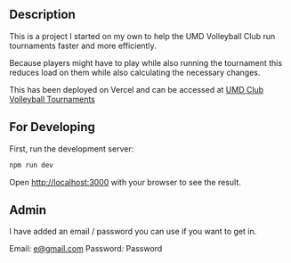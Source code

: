 ## Description

This is a project I started on my own to help the UMD Volleyball Club run tournaments faster and more efficiently. 

Because players might have to play while also running the tournament this reduces load on them while also calculating the necessary changes.

This has been deployed on Vercel and can be accessed at [UMD Club Volleyball Tournaments](http://umd-tourney.vercel.app/)

## For Developing

First, run the development server:

```bash
npm run dev
```

Open [http://localhost:3000](http://localhost:3000) with your browser to see the result.

## Admin

I have added an email / password you can use if you want to get in.

Email: e@gmail.com
Password: Password
